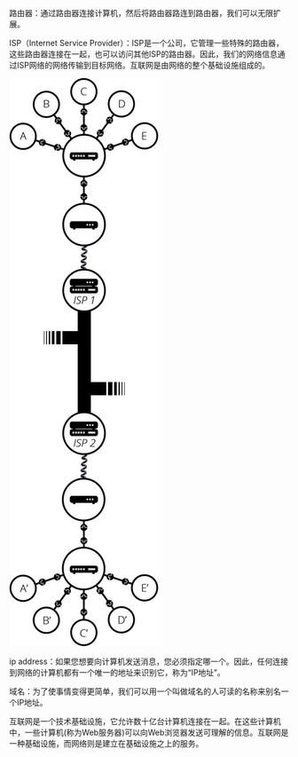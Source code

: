 路由器：通过路由器连接计算机，然后将路由器路连到路由器，我们可以无限扩展。

ISP（Internet Service Provider）：ISP是一个公司，它管理一些特殊的路由器，这些路由器连接在一起，也可以访问其他ISP的路由器。因此，我们的网络信息通过ISP网络的网络传输到目标网络。互联网是由网络的整个基础设施组成的。

![](/assets/internet-schema-7.png)

ip address：如果您想要向计算机发送消息，您必须指定哪一个。因此，任何连接到网络的计算机都有一个唯一的地址来识别它，称为“IP地址”。

域名：为了使事情变得更简单，我们可以用一个叫做域名的人可读的名称来别名一个IP地址。

互联网是一个技术基础设施，它允许数十亿台计算机连接在一起。在这些计算机中，一些计算机\(称为Web服务器\)可以向Web浏览器发送可理解的信息。互联网是一种基础设施，而网络则是建立在基础设施之上的服务。

